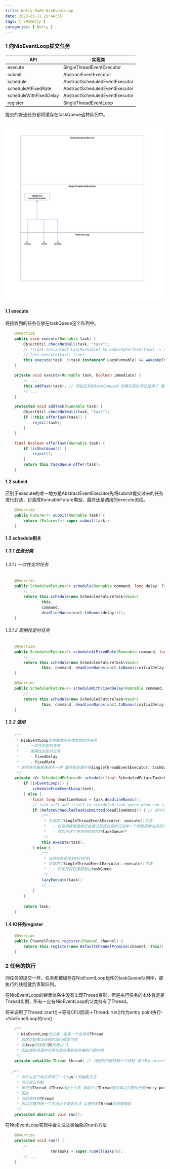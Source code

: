 ```yaml
---
title: Netty-0x03-NioEventLoop
date: 2023-05-11 20:44:55
tags: [ 2刷Netty ]
categories: [ Netty ]
---
```


### 1 向NioEventLoop提交任务

| API                    | 实现类                         |
| ---------------------- | ------------------------------ |
| execute                | SingleThreadEventExecutor      |
| submit                 | AbstractEventExecutor          |
| schedule               | AbstractScheduledEventExecutor |
| scheduleAtFixedRate    | AbstractScheduledEventExecutor |
| scheduleWithFixedDelay | AbstractScheduledEventExecutor |
| register               | SingleThreadEventLoop          |

提交的普通任务都将缓存在taskQueue这种队列中。

![](Netty-0x03-NioEventLoop/image-20230511214707700.png)

#### 1.1 execute

将接收到的任务存放在taskQueue这个队列中。

```java
    @Override
    public void execute(Runnable task) {
        ObjectUtil.checkNotNull(task, "task");
        // !(task instanceof LazyRunnable) && wakesUpForTask(task) -> true
        // this.execute(task, true);
        this.execute(task, !(task instanceof LazyRunnable) && wakesUpForTask(task));
    }
```



```java
    private void execute(Runnable task, boolean immediate) {
        // ...
        this.addTask(task); // 添加任务到taskQueue中 如果任务队列已经满了 就触发拒绝策略(抛异常)
		// ...
    }
```



```java
    protected void addTask(Runnable task) {
        ObjectUtil.checkNotNull(task, "task");
        if (!this.offerTask(task)) {
            reject(task);
        }
    }
```



```java
    final boolean offerTask(Runnable task) {
        if (isShutdown()) {
            reject();
        }
        return this.taskQueue.offer(task);
    }
```

#### 1.2 submit

区别于execute的唯一地方是AbstractEventExecutor先将submit提交过来的任务进行封装，封装成RunnableFuture类型，最终还是调用的execute流程。

```java
    @Override
    public Future<?> submit(Runnable task) {
        return (Future<?>) super.submit(task);
    }
```

#### 1.3 schedule相关

##### 1.3.1 任务分类

###### 1.3.1.1 一次性定时任务

```java
    @Override
    public ScheduledFuture<?> schedule(Runnable command, long delay, TimeUnit unit) {
		// ...
        return this.schedule(new ScheduledFutureTask<Void>(
                this,
                command,
                deadlineNanos(unit.toNanos(delay))));
    }
```

###### 1.3.1.2 周期性定时任务

```java
    @Override
    public ScheduledFuture<?> scheduleAtFixedRate(Runnable command, long initialDelay, long period, TimeUnit unit) {
        // ...
        return this.schedule(new ScheduledFutureTask<Void>(
                this, command, deadlineNanos(unit.toNanos(initialDelay)), unit.toNanos(period)));
    }
```



```java
    @Override
    public ScheduledFuture<?> scheduleWithFixedDelay(Runnable command, long initialDelay, long delay, TimeUnit unit) {
        // ...
        return this.schedule(new ScheduledFutureTask<Void>(
                this, command, deadlineNanos(unit.toNanos(initialDelay)), -unit.toNanos(delay)));
    }
```

##### 1.3.2 通用

```java
    /**
     * NioEventLoop负责接收所有类型的定时任务
     *   - 一次性的定时任务
     *   - 周期性的定时任务
     *     - fixedDelay
     *     - fixedRate
     * 定时任务跟普通任务一样 最终都会缓存在SingleThreadEventExecutor::taskQueue中
     */
    private <V> ScheduledFuture<V> schedule(final ScheduledFutureTask<V> task) {
        if (inEventLoop()) {
            scheduleFromEventLoop(task);
        } else {
            final long deadlineNanos = task.deadlineNanos();
            // task will add itself to scheduled task queue when run if not expired
            if (beforeScheduledTaskSubmitted(deadlineNanos)) { // 定时任务期待被执行的时间已经过了 当前如果可以的话就立即执行这个任务一次
                /**
                 * 又调用了SingleThreadEventExecutor::execute()方法
                 *   - 在调用链里面肯定会通过是否立即执行这样一个参数控制当前任务先执行一次 但是NioEventLoop中的线程运行\阻塞控制权不在任务本体 主要控制者是Selector
                 *   - 然后将这个任务继续保存在taskQueue中
                 */
                this.execute(task);
            } else {
                /**
                 * 当前任务还没到执行时机
                 * 又调用了SingleThreadEventExecutor::execute()方法
                 *   - 仅仅是将任务缓存在taskQueue
                 */
                lazyExecute(task);
                // ...
            }
        }

        return task;
    }
```

#### 1.4 IO任务register

```java
    @Override
    public ChannelFuture register(Channel channel) {
        return this.register(new DefaultChannelPromise(channel, this)); // 实例化一个Promise 将当前channel带进到promise中去
    }
```

### 2 任务的执行

同任务的提交一样，任务都被缓存在NioEventLoop组件的taskQueue队列中，那执行的线程就负责取队列。

在NioEventLoop的继承体系中没有出现Thread身影，但是执行任务的本体肯定是Thread实例，所有一定有NioEventLoop的父类持有了Thread。

将来调用了Thread::start()->等待CPU回调->Thread::run()作为entry point执行->NioEvnetLoop的run()

```java
    /**
     * NioEventLoop的父类一定有一个会持有Thread
     * 这样才能保证线程的运行模型可控
     * 在Java中线程:OS线程=1:1
     * 因此线程资源的实例化是后置到任务被执行的时候
     */
    private volatile Thread thread; // 线程执行器持有一个线程 每个Executor持有一个线程(相当于有且只有一个线程的线程池)    

   /**
     * 为什么这个地方声明了一个run()的抽象方法
     * 可以这么判断
     * 谁持有Thread 跟Thread扯上关系 谁就关注Thread被回调之后要执行的entry point的方法
     * 因此
     * 当前类持有Thread
     * 所以它要声明一个方法让子类去关注 以便控制Thread的线程模型
     */
    protected abstract void run();
```



在NioEventLoop实现中会关注父类抽象的run()方法

```java
    @Override
    protected void run() {
        // ...
                    ranTasks = super.runAllTasks(0); 
        // ...
    }
```

